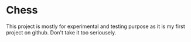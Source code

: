 # Chess
This project is mostly for experimental and testing purpose as it is my first project on github.
Don't take it too seriousely.
